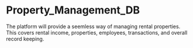 # Property_Management_DB
The platform will provide a seemless way of managing rental properties. This covers rental income, properties, employees, transactions, and overall record keeping.